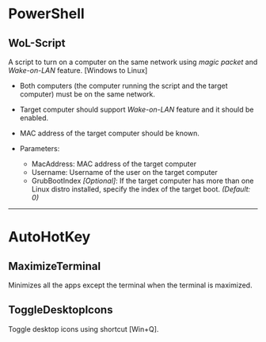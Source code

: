 # PowerShell


## WoL-Script 
A script to turn on a computer on the same network using *magic packet* and *Wake-on-LAN* feature. [Windows to Linux]

* Both computers (the computer running the script and the target computer) must be on the same network.
* Target computer should support *Wake-on-LAN* feature and it should be enabled.
* MAC address of the target computer should be known.

* Parameters:
    * MacAddress: MAC address of the target computer
    * Username: Username of the user on the target computer
    * GrubBootIndex *[Optional]*: If the target computer has more than one Linux distro installed, specify the index of the target boot. *(Default: 0)*


---
# AutoHotKey

## MaximizeTerminal
Minimizes all the apps except the terminal when the terminal is maximized.

## ToggleDesktopIcons
Toggle desktop icons using shortcut [Win+Q].

